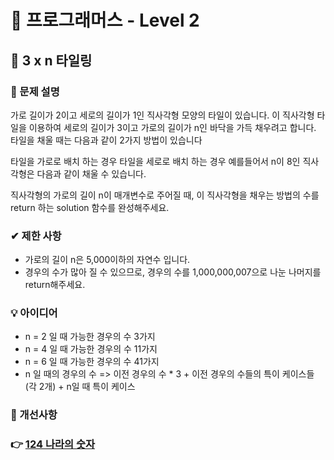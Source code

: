 # 🔔 프로그래머스 - Level 2

## 📑 3 x n 타일링

### 📌 문제 설명

가로 길이가 2이고 세로의 길이가 1인 직사각형 모양의 타일이 있습니다. 이 직사각형 타일을 이용하여 세로의 길이가 3이고 가로의 길이가 n인 바닥을 가득 채우려고 합니다. 타일을 채울 때는 다음과 같이 2가지 방법이 있습니다

타일을 가로로 배치 하는 경우
타일을 세로로 배치 하는 경우
예를들어서 n이 8인 직사각형은 다음과 같이 채울 수 있습니다.


직사각형의 가로의 길이 n이 매개변수로 주어질 때, 이 직사각형을 채우는 방법의 수를 return 하는 solution 함수를 완성해주세요.

### ✔ 제한 사항
- 가로의 길이 n은 5,000이하의 자연수 입니다.
- 경우의 수가 많아 질 수 있으므로, 경우의 수를 1,000,000,007으로 나눈 나머지를 return해주세요.

### 💡 아이디어
- n = 2 일 때 가능한 경우의 수 3가지
- n = 4 일 때 가능한 경우의 수 11가지 
- n = 6 일 때 가능한 경우의 수 41가지 
- n 일 때의 경우의 수 => 이전 경우의 수 * 3 + 이전 경우의 수들의 특이 케이스들(각 2개) + n일 때 특이 케이스
### 💬 개선사항

### 👉 [124 나라의 숫자](https://school.programmers.co.kr/learn/courses/30/lessons/12902)


